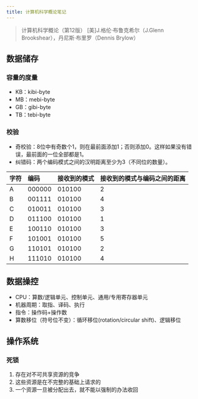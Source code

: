 ```yaml
---
title: 计算机科学概论笔记
---
```


> 计算机科学概论（第12版）
> [美]J.格伦·布鲁克希尔（J.Glenn Brookshear），丹尼斯·布里罗（Dennis Brylow）

数据储存
--------

### 容量的度量

* KB：kibi-byte
* MB：mebi-byte
* GB：gibi-byte
* TB：tebi-byte

### 校验

* 奇校验：8位中有奇数个1，则在最前面添加1；否则添加0。这样如果没有错误，最前面的一位全部都是1。
* 纠错码：两个编码模式之间的汉明距离至少为3（不同位的数量）。

|字符|编码|接收到的模式|接收到的模式与编码之间的距离|
|:---|:---|:-----------|:---------------------------|
|A|000000|010100|2|
|B|001111|010100|4|
|C|010011|010100|3|
|D|011100|010100|1|
|E|100110|010100|3|
|F|101001|010100|5|
|G|110101|010100|2|
|H|111010|010100|4|

数据操控
--------

* CPU：算数/逻辑单元、控制单元、通用/专用寄存器单元
* 机器周期：取指、译码、执行
* 指令：操作码+操作数
* 算数移位（符号位不变）：循环移位(rotation/circular shift)、逻辑移位

操作系统
--------

### 死锁

1. 存在对不可共享资源的竞争
2. 这些资源是在不完整的基础上请求的
3. 一个资源一旦被分配出去，就不能以强制的办法收回


